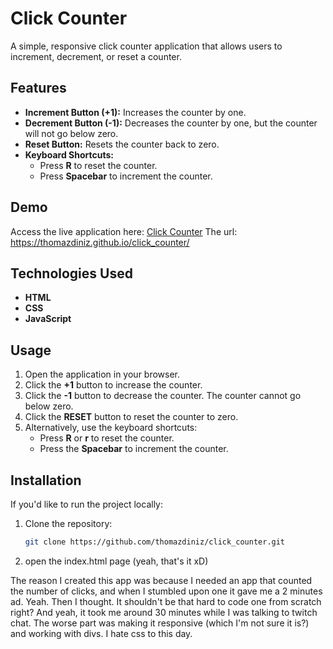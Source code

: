 # Click Counter

A simple, responsive click counter application that allows users to increment, decrement, or reset a counter. 

## Features

- **Increment Button (+1):** Increases the counter by one.
- **Decrement Button (-1):** Decreases the counter by one, but the counter will not go below zero.
- **Reset Button:** Resets the counter back to zero.
- **Keyboard Shortcuts:** 
  - Press **R** to reset the counter.
  - Press **Spacebar** to increment the counter.

## Demo

Access the live application here: [Click Counter](https://thomazdiniz.github.io/click_counter/)
The url: https://thomazdiniz.github.io/click_counter/

## Technologies Used

- **HTML**
- **CSS**
- **JavaScript**

## Usage

1. Open the application in your browser.
2. Click the **+1** button to increase the counter.
3. Click the **-1** button to decrease the counter. The counter cannot go below zero.
4. Click the **RESET** button to reset the counter to zero.
5. Alternatively, use the keyboard shortcuts:
   - Press **R** or **r** to reset the counter.
   - Press the **Spacebar** to increment the counter.

## Installation

If you'd like to run the project locally:

1. Clone the repository:
   ```bash
   git clone https://github.com/thomazdiniz/click_counter.git

2. open the index.html page (yeah, that's it xD)


The reason I created this app was because I needed an app that counted the number of clicks, and when I stumbled upon one it gave me a 2 minutes ad. Yeah.  Then I thought. It shouldn't be that hard to code one from scratch right? And yeah, it took me around 30 minutes while I was talking to twitch chat. The worse part was making it responsive (which I'm not sure it is?) and working with divs. I hate css to this day.

